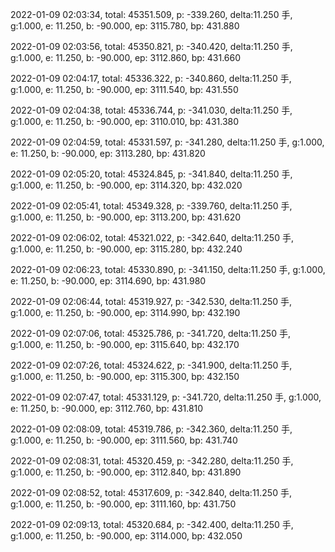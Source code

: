 2022-01-09 02:03:34, total: 45351.509, p: -339.260, delta:11.250 手, g:1.000, e: 11.250, b: -90.000, ep: 3115.780, bp: 431.880

2022-01-09 02:03:56, total: 45350.821, p: -340.420, delta:11.250 手, g:1.000, e: 11.250, b: -90.000, ep: 3112.860, bp: 431.660

2022-01-09 02:04:17, total: 45336.322, p: -340.860, delta:11.250 手, g:1.000, e: 11.250, b: -90.000, ep: 3111.540, bp: 431.550

2022-01-09 02:04:38, total: 45336.744, p: -341.030, delta:11.250 手, g:1.000, e: 11.250, b: -90.000, ep: 3110.010, bp: 431.380

2022-01-09 02:04:59, total: 45331.597, p: -341.280, delta:11.250 手, g:1.000, e: 11.250, b: -90.000, ep: 3113.280, bp: 431.820

2022-01-09 02:05:20, total: 45324.845, p: -341.840, delta:11.250 手, g:1.000, e: 11.250, b: -90.000, ep: 3114.320, bp: 432.020

2022-01-09 02:05:41, total: 45349.328, p: -339.760, delta:11.250 手, g:1.000, e: 11.250, b: -90.000, ep: 3113.200, bp: 431.620

2022-01-09 02:06:02, total: 45321.022, p: -342.640, delta:11.250 手, g:1.000, e: 11.250, b: -90.000, ep: 3115.280, bp: 432.240

2022-01-09 02:06:23, total: 45330.890, p: -341.150, delta:11.250 手, g:1.000, e: 11.250, b: -90.000, ep: 3114.690, bp: 431.980

2022-01-09 02:06:44, total: 45319.927, p: -342.530, delta:11.250 手, g:1.000, e: 11.250, b: -90.000, ep: 3114.990, bp: 432.190

2022-01-09 02:07:06, total: 45325.786, p: -341.720, delta:11.250 手, g:1.000, e: 11.250, b: -90.000, ep: 3115.640, bp: 432.170

2022-01-09 02:07:26, total: 45324.622, p: -341.900, delta:11.250 手, g:1.000, e: 11.250, b: -90.000, ep: 3115.300, bp: 432.150

2022-01-09 02:07:47, total: 45331.129, p: -341.720, delta:11.250 手, g:1.000, e: 11.250, b: -90.000, ep: 3112.760, bp: 431.810

2022-01-09 02:08:09, total: 45319.786, p: -342.360, delta:11.250 手, g:1.000, e: 11.250, b: -90.000, ep: 3111.560, bp: 431.740

2022-01-09 02:08:31, total: 45320.459, p: -342.280, delta:11.250 手, g:1.000, e: 11.250, b: -90.000, ep: 3112.840, bp: 431.890

2022-01-09 02:08:52, total: 45317.609, p: -342.840, delta:11.250 手, g:1.000, e: 11.250, b: -90.000, ep: 3111.160, bp: 431.750

2022-01-09 02:09:13, total: 45320.684, p: -342.400, delta:11.250 手, g:1.000, e: 11.250, b: -90.000, ep: 3114.000, bp: 432.050